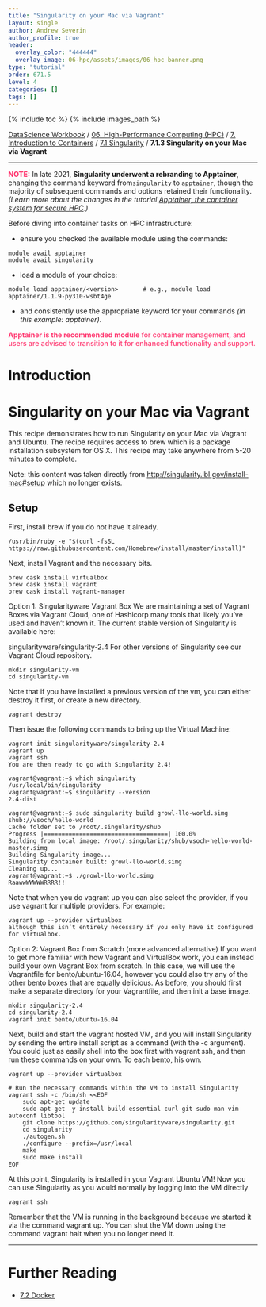 ```yaml
---
title: "Singularity on your Mac via Vagrant"
layout: single
author: Andrew Severin
author_profile: true
header:
  overlay_color: "444444"
  overlay_image: 06-hpc/assets/images/06_hpc_banner.png
type: "tutorial"
order: 671.5
level: 4
categories: []
tags: []
---
```


{% include toc %}
{% include images_path %}

[DataScience Workbook](https://datascience.101workbook.org/) / [06. High-Performance Computing (HPC)](../../00-IntroToHPC-LandingPage.md) / [7. Introduction to Containers](../00-introduction-to-containers.md) / [7.1 Singularity](01-singularity-basics.md) / **7.1.3 Singularity on your Mac via Vagrant**

---

<span style="color: #ff3870;font-weight: 800;">NOTE:</span>
In late 2021, **Singularity underwent a rebranding to Apptainer**, changing the command keyword from`singularity` to `apptainer`, though the majority of subsequent commands and options retained their functionality. *(Learn more about the changes in the tutorial [Apptainer, the container system for secure HPC](00-apptainer-introduction).)*

Before diving into container tasks on HPC infrastructure:
* ensure you checked the available module using the commands:
```
module avail apptainer
module avail singularity
```
* load a module of your choice:
```
module load apptainer/<version>       # e.g., module load apptainer/1.1.9-py310-wsbt4ge
```
* and consistently use the appropriate keyword for your commands *(in this example: apptainer)*.

<span style="color: #ff3870;font-weight: 500;"><b>Apptainer is the recommended module</b> for container management, and users are advised to transition to it for enhanced functionality and support.</span>

# Introduction

# Singularity on your Mac via Vagrant

This recipe demonstrates how to run Singularity on your Mac via Vagrant and Ubuntu. The recipe requires access to brew which is a package installation subsystem for OS X. This recipe may take anywhere from 5-20 minutes to complete.

Note: this content was taken directly from http://singularity.lbl.gov/install-mac#setup which no longer exists.
## Setup
First, install brew if you do not have it already.

```
/usr/bin/ruby -e "$(curl -fsSL https://raw.githubusercontent.com/Homebrew/install/master/install)"
```

Next, install Vagrant and the necessary bits.

```
brew cask install virtualbox
brew cask install vagrant
brew cask install vagrant-manager
```

Option 1: Singularityware Vagrant Box
We are maintaining a set of Vagrant Boxes via Vagrant Cloud, one of Hashicorp many tools that likely you’ve used and haven’t known it. The current stable version of Singularity is available here:

singularityware/singularity-2.4
For other versions of Singularity see our Vagrant Cloud repository.
```
mkdir singularity-vm
cd singularity-vm
```
Note that if you have installed a previous version of the vm, you can either destroy it first, or create a new directory.
```
vagrant destroy
```
Then issue the following commands to bring up the Virtual Machine:
```
vagrant init singularityware/singularity-2.4
vagrant up
vagrant ssh
You are then ready to go with Singularity 2.4!

vagrant@vagrant:~$ which singularity
/usr/local/bin/singularity
vagrant@vagrant:~$ singularity --version
2.4-dist

vagrant@vagrant:~$ sudo singularity build growl-llo-world.simg shub://vsoch/hello-world
Cache folder set to /root/.singularity/shub
Progress |===================================| 100.0%
Building from local image: /root/.singularity/shub/vsoch-hello-world-master.simg
Building Singularity image...
Singularity container built: growl-llo-world.simg
Cleaning up...
vagrant@vagrant:~$ ./growl-llo-world.simg
RaawwWWWWWRRRR!!
```
Note that when you do vagrant up you can also select the provider, if you use vagrant for multiple providers. For example:
```
vagrant up --provider virtualbox
although this isn’t entirely necessary if you only have it configured for virtualbox.
```
Option 2: Vagrant Box from Scratch (more advanced alternative)
If you want to get more familiar with how Vagrant and VirtualBox work, you can instead build your own Vagrant Box from scratch. In this case, we will use the Vagrantfile for bento/ubuntu-16.04, however you could also try any of the other bento boxes that are equally delicious. As before, you should first make a separate directory for your Vagrantfile, and then init a base image.
```
mkdir singularity-2.4
cd singularity-2.4
vagrant init bento/ubuntu-16.04
```

Next, build and start the vagrant hosted VM, and you will install Singularity by sending the entire install script as a command (with the -c argument). You could just as easily shell into the box first with vagrant ssh, and then run these commands on your own. To each bento, his own.
```
vagrant up --provider virtualbox

# Run the necessary commands within the VM to install Singularity
vagrant ssh -c /bin/sh <<EOF
    sudo apt-get update
    sudo apt-get -y install build-essential curl git sudo man vim autoconf libtool
    git clone https://github.com/singularityware/singularity.git
    cd singularity
    ./autogen.sh
    ./configure --prefix=/usr/local
    make
    sudo make install
EOF
```

At this point, Singularity is installed in your Vagrant Ubuntu VM! Now you can use Singularity as you would normally by logging into the VM directly

```
vagrant ssh
```

Remember that the VM is running in the background because we started it via the command vagrant up. You can shut the VM down using the command vagrant halt when you no longer need it.



___
# Further Reading
* [7.2 Docker](../02-DOCKER/01-docker-basics)

